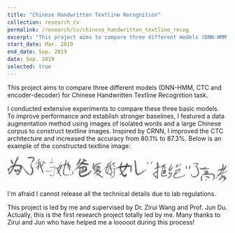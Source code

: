 ```yaml
---
title: "Chinese Handwritten Textline Recognition"
collection: research_cv
permalink: /research/cv/chinese_handwritten_textline_recog
excerpt: "This project aims to compare three different models (DNN-HMM, CTC and encoder-decoder) for Chinese Handwritten Textline Recognition task. I conducted extensive experiments to compare these three basic models. To improve performance and establish stronger baselines, I featured a data augmentation method using images of isolated words and a large Chinese corpus to construct textline images. Inspired by CRNN, I improved the CTC architecture and increased the accuracy from 80.1% to 87.3%."
start_date: Mar. 2019
end_date: Sep. 2019
date: Sep. 2019
selected: true
---
```


This project aims to compare three different models (DNN-HMM, CTC and encoder-decoder) for Chinese Handwritten Textline Recognition task.

I conducted extensive experiments to compare these three basic models. To improve performance and establish stronger baselines, I featured a data augmentation method using images of isolated words and a large Chinese corpus to construct textline images. Inspired by CRNN, I improved the CTC architecture and increased the accuracy from 80.1% to 87.3%. Below is an example of the constructed textline image:

![](/images/recog_example.png)

I'm afraid I cannot release all the technical details due to lab regulations.

This project is led by me and supervised by Dr. Zirui Wang and Prof. Jun Du. Actually, this is the first research project totally led by me. Many thanks to Zirui and Jun who have helped me a looooot during this process!